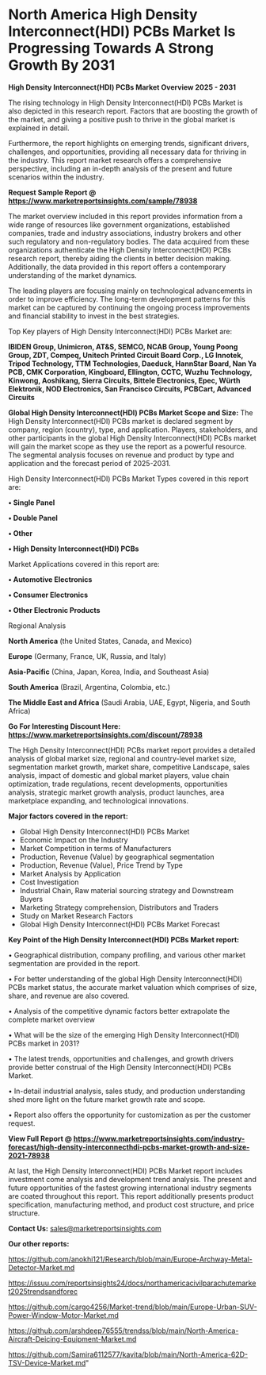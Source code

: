 # North America High Density Interconnect(HDI) PCBs Market Is Progressing Towards A Strong Growth By 2031

<Strong> High Density Interconnect(HDI) PCBs Market Overview 2025 - 2031</strong>

The rising technology in High Density Interconnect(HDI) PCBs Market is also depicted in this research report. Factors that are boosting the growth of the market, and giving a positive push to thrive in the global market is explained in detail.

Furthermore, the report highlights on emerging trends, significant drivers, challenges, and opportunities, providing all necessary data for thriving in the industry. This report market research offers a comprehensive perspective, including an in-depth analysis of the present and future scenarios within the industry.

<strong>Request Sample Report @ <a href=https://www.marketreportsinsights.com/sample/78938>https://www.marketreportsinsights.com/sample/78938</a></strong>

The market overview included in this report provides information from a wide range of resources like government organizations, established companies, trade and industry associations, industry brokers and other such regulatory and non-regulatory bodies. The data acquired from these organizations authenticate the High Density Interconnect(HDI) PCBs research report, thereby aiding the clients in better decision making. Additionally, the data provided in this report offers a contemporary understanding of the market dynamics.

The leading players are focusing mainly on technological advancements in order to improve efficiency. The long-term development patterns for this market can be captured by continuing the ongoing process improvements and financial stability to invest in the best strategies.

Top Key players of High Density Interconnect(HDI) PCBs Market are:

<strong>IBIDEN Group, Unimicron, AT&S, SEMCO, NCAB Group, Young Poong Group, ZDT, Compeq, Unitech Printed Circuit Board Corp., LG Innotek, Tripod Technology, TTM Technologies, Daeduck, HannStar Board, Nan Ya PCB, CMK Corporation, Kingboard, Ellington, CCTC, Wuzhu Technology, Kinwong, Aoshikang, Sierra Circuits, Bittele Electronics, Epec, Würth Elektronik, NOD Electronics, San Francisco Circuits, PCBCart, Advanced Circuits</strong>

<strong><b>Global High Density Interconnect(HDI) PCBs Market Scope and Size:</b></strong>
The High Density Interconnect(HDI) PCBs market is declared segment by company, region (country), type, and application. Players, stakeholders, and other participants in the global High Density Interconnect(HDI) PCBs market will gain the market scope as they use the report as a powerful resource. The segmental analysis focuses on revenue and product by type and application and the forecast period of 2025-2031.

High Density Interconnect(HDI) PCBs Market Types covered in this report are:

<strong>• Single Panel

• Double Panel

• Other

• High Density Interconnect(HDI) PCBs</strong>

Market Applications covered in this report are:

<strong>• Automotive Electronics

• Consumer Electronics

• Other Electronic Products</strong> 

Regional Analysis

<strong>North America</strong> (the United States, Canada, and Mexico)

<strong>Europe</strong> (Germany, France, UK, Russia, and Italy)

<strong>Asia-Pacific</strong> (China, Japan, Korea, India, and Southeast Asia)

<strong>South America</strong> (Brazil, Argentina, Colombia, etc.)

<strong>The Middle East and Africa</strong> (Saudi Arabia, UAE, Egypt, Nigeria, and South Africa)

<strong>Go For Interesting Discount Here: <a href=https://www.marketreportsinsights.com/discount/78938>https://www.marketreportsinsights.com/discount/78938</a></strong>

The High Density Interconnect(HDI) PCBs market report provides a detailed analysis of global market size, regional and country-level market size, segmentation market growth, market share, competitive Landscape, sales analysis, impact of domestic and global market players, value chain optimization, trade regulations, recent developments, opportunities analysis, strategic market growth analysis, product launches, area marketplace expanding, and technological innovations.

<strong><b>Major factors covered in the report:</b></strong>
<ul>
  <li>Global High Density Interconnect(HDI) PCBs Market </li>
  <li>Economic Impact on the Industry</li>
  <li>Market Competition in terms of Manufacturers</li>
  <li>Production, Revenue (Value) by geographical segmentation</li>
  <li>Production, Revenue (Value), Price Trend by Type</li>
  <li>Market Analysis by Application</li>
  <li>Cost Investigation</li>
  <li>Industrial Chain, Raw material sourcing strategy and Downstream Buyers</li>
  <li>Marketing Strategy comprehension, Distributors and Traders</li>
  <li>Study on Market Research Factors</li>
  <li>Global High Density Interconnect(HDI) PCBs Market Forecast</li>
</ul>

<strong><b>Key Point of the High Density Interconnect(HDI) PCBs Market report:</b></strong>

• Geographical distribution, company profiling, and various other market segmentation are provided in the report.

• For better understanding of the global High Density Interconnect(HDI) PCBs market status, the accurate market valuation which comprises of size, share, and revenue are also covered.

• Analysis of the competitive dynamic factors better extrapolate the complete market overview

• What will be the size of the emerging High Density Interconnect(HDI) PCBs market in 2031?

• The latest trends, opportunities and challenges, and growth drivers provide better construal of the High Density Interconnect(HDI) PCBs Market.

• In-detail industrial analysis, sales study, and production understanding shed more light on the future market growth rate and scope.

• Report also offers the opportunity for customization as per the customer request.

<strong><b>View Full Report @ <a href=https://www.marketreportsinsights.com/industry-forecast/high-density-interconnecthdi-pcbs-market-growth-and-size-2021-78938>https://www.marketreportsinsights.com/industry-forecast/high-density-interconnecthdi-pcbs-market-growth-and-size-2021-78938</a></b></strong>


At last, the High Density Interconnect(HDI) PCBs Market report includes investment come analysis and development trend analysis. The present and future opportunities of the fastest growing international industry segments are coated throughout this report. This report additionally presents product specification, manufacturing method, and product cost structure, and price structure.

<strong>Contact Us:</strong>
sales@marketreportsinsights.com

<strong>Our other reports:</strong>

<a href=https://github.com/anokhi121/Research/blob/main/Europe-Archway-Metal-Detector-Market.md>https://github.com/anokhi121/Research/blob/main/Europe-Archway-Metal-Detector-Market.md</a>

<a href=https://issuu.com/reportsinsights24/docs/northamericacivilparachutemarket2025trendsandforec>https://issuu.com/reportsinsights24/docs/northamericacivilparachutemarket2025trendsandforec</a>

<a href=https://github.com/cargo4256/Market-trend/blob/main/Europe-Urban-SUV-Power-Window-Motor-Market.md>https://github.com/cargo4256/Market-trend/blob/main/Europe-Urban-SUV-Power-Window-Motor-Market.md</a>

<a href=https://github.com/arshdeep76555/trendss/blob/main/North-America-Aircraft-Deicing-Equipment-Market.md>https://github.com/arshdeep76555/trendss/blob/main/North-America-Aircraft-Deicing-Equipment-Market.md</a>

<a href=https://github.com/Samira6112577/kavita/blob/main/North-America-62D-TSV-Device-Market.md>https://github.com/Samira6112577/kavita/blob/main/North-America-62D-TSV-Device-Market.md</a>"
